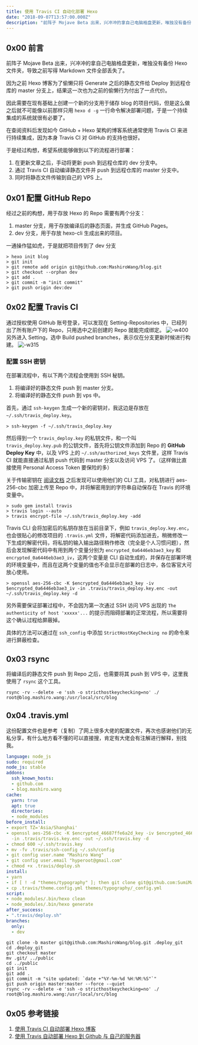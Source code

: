 ```yaml
---
title: 使用 Travis CI 自动化部署 Hexo
date: "2018-09-07T13:57:00.000Z"
description: "前阵子 Mojave Beta 出来，兴冲冲的拿自己电脑格盘更新，唯独没有备份 Hexo 文件夹，导致之前写得 Markdown 文件全部丢失了。"
---
```


## 0x00 前言
前阵子 Mojave Beta 出来，兴冲冲的拿自己电脑格盘更新，唯独没有备份 Hexo 文件夹，导致之前写得 Markdown 文件全部丢失了。

因为之前 Hexo 博客为了偷懒只将 Generate 之后的静态文件给 Deploy 到远程仓库的 master 分支上，结果这一次也为之前的偷懒行为付出了一点代价。

因此需要在现有基础上创建一个新的分支用于储存 blog 的项目代码，但是这么做之后就不可能像以前那样只用 `hexo d -g` 一行命令解决部署问题，于是一个持续集成的系统就很有必要了。

在查阅资料后发现如今 GitHub + Hexo 架构的博客系统通常使用 Travis CI 来进行持续集成，因为本身 Travis CI 对 GitHub 的支持也很好。

于是经过构想，希望系统能够做到以下的流程进行部署：
1. 在更新文章之后，手动将更新 push 到远程仓库的 dev 分支中。
2. 通过 Travis CI 自动编译静态文件并 push 到远程仓库的 master 分支中。
3. 同时将静态文件传输到自己的 VPS 上。

## 0x01 配置 GitHub Repo
经过之前的构想，用于存放 Hexo 的 Repo 需要有两个分支：
1. master 分支，用于存放编译后的静态页面，并生成 GitHub Pages。
2. dev 分支，用于存放 hexo-cli 生成出来的项目。

一通操作猛如虎，于是就把项目传到了 dev 分支
```shell
> hexo init blog
> git init
> git remote add origin git@github.com:MashiroWang/blog.git
> git checkout --orphan dev
> git add .
> git commit -m "init commit"
> git push origin dev:dev
```

## 0x02 配置 Travis CI
通过授权使用 GitHub 账号登录，可以发现在 Setting-Repositories 中，已经列出了所有账户下的 Repo，只用选中之前创建的 Repo 就能完成绑定。
![-w400](https://ws1.sinaimg.cn/large/0069RVTdgy1fv232lcsduj310u032q2r.jpg)
另外进入 Setting，选中 Build pushed branches，表示仅在分支更新时候进行构建。
![-w315](https://ws2.sinaimg.cn/large/0069RVTdgy1fv232v8xq0j30hi06wglk.jpg)

### 配置 SSH 密钥
在部署流程中，有以下两个流程会使用到 SSH 秘钥。
1. 将编译好的静态文件 push 到 master 分支。
2. 将编译好的静态文件 push 到 vps 中。

首先，通过 `ssh-keygen` 生成一个新的密钥对，我这边是存放在 `~/.ssh/travis_deploy.key`。
```shell
> ssh-keygen -f ~/.ssh/travis_deploy.key
```
然后得到一个 `travis_deploy.key` 的私钥文件，和一个叫 `travis_deploy.key.pub` 的公钥文件，首先将公钥文件添加到 Repo 的 **GitHub Deploy Key** 中，以及 VPS 上的 `~/.ssh/authorized_keys` 文件里，这样 Travis CI 就能直接通过私钥 push 代码到 master 分支以及访问 VPS 了。（这样做比直接使用 Personal Access Token 要保险的多）

关于传输密钥在 [阅读文档](https://docs.travis-ci.com/user/encrypting-files/) 之后发现可以使用他们的 CLI 工具，对私钥进行 aes-256-cbc 加密上传至 Repo 中，并将解密用到的字符串自动保存在 Travis 的环境变量中。

```shell
> sudo gem install travis
> travis login --auto
> travis encrypt-file ~/.ssh/travis_deploy.key -add
```

Travis CLI 会将加密后的私钥存放在当前目录下，例如 `travis_deploy.key.enc`，也会很贴心的修改项目的 `.travis.yml` 文件，将解密代码添加进去，稍微修改一下生成的解密代码，将私钥的输入输出路径稍作修改（完全是个人习惯问题），然后会发现解密代码中有用到两个变量分别为 `encrypted_0a6446eb3ae3_key` 和 `encrypted_0a6446eb3ae3_iv`，这两个变量是 CLI 自动生成的，并保存在部署环境的环境变量中，而且在这两个变量的值也不会显示在部署的日志中，各位客官大可放心使用。

```shell
> openssl aes-256-cbc -K $encrypted_0a6446eb3ae3_key -iv $encrypted_0a6446eb3ae3_iv -in .travis/travis_deploy.key.enc -out ~/.ssh/travis_deploy.key -d
```

另外需要保证部署过程中，不会因为第一次通过 SSH 访问 VPS 出现的 `The authenticity of host 'xxxxx'...` 的提示而阻碍部署的正常流程，所以需要将这个确认过程给屏蔽掉。

具体的方法可以通过在 `ssh_config` 中添加 `StrictHostKeyChecking no` 的命令来进行屏蔽检查。

## 0x03 rsync
将编译后的静态文件 push 到 Repo 之后，也需要将其 push 到 VPS 中，这里我使用了 `rsync` 这个工具。

``` shell
rsync -rv --delete -e 'ssh -o stricthostkeychecking=no' ./ root@blog.mashiro.wang:/usr/local/src/blog
```

## 0x04 .travis.yml
这份配置文件也是参考（复制）了网上很多大佬的配置文件，再次也感谢他们的无私分享，有什么地方看不懂的可以直接搜，肯定有大佬会有注解进行解释，别找我。
```yaml
language: node_js
sudo: required
node_js: stable
addons:
  ssh_known_hosts:
  - github.com
  - blog.mashiro.wang
cache:
  yarn: true
  apt: true
  directories:
  - node_modules
before_install:
- export TZ='Asia/Shanghai'
- openssl aes-256-cbc -K $encrypted_46687ffe6a2d_key -iv $encrypted_46687ffe6a2d_iv
  -in .travis/travis.key.enc -out ~/.ssh/travis.key -d
- chmod 600 ~/.ssh/travis.key
- mv -fv .travis/ssh-config ~/.ssh/config
- git config user.name "Mashiro Wang"
- git config user.email "hyperoot@gmail.com"
- chmod +x .travis/deploy.sh
install:
- yarn
- if [ ! -d "themes/typography" ]; then git clone git@github.com:SumiMakito/hexo-theme-typography.git themes/typography; fi
- cp .travis/theme.config.yml themes/typography/_config.yml
script:
- node_modules/.bin/hexo clean
- node_modules/.bin/hexo generate
after_success:
- ".travis/deploy.sh"
branches:
  only:
  - dev
```

``` shell
git clone -b master git@github.com:MashiroWang/blog.git .deploy_git
cd .deploy_git
git checkout master
mv .git/ ../public
cd ../public
git init
git add .
git commit -m "site updated: `date +"%Y-%m-%d %H:%M:%S"`"
git push origin master:master --force --quiet
rsync -rv --delete -e 'ssh -o stricthostkeychecking=no' ./ root@blog.mashiro.wang:/usr/local/src/blog
```

## 0x05 参考链接
1. [使用 Travis CI 自动部署 Hexo 博客](https://blessing.studio/deploy-hexo-blog-automatically-with-travis-ci/)
2. [使用 Travis 自动部署 Hexo 到 Github 与 自己的服务器](https://www.jianshu.com/p/1226d159d514)